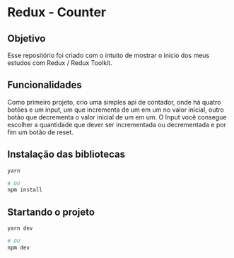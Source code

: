 # Redux - Counter
## Objetivo
Esse repositório foi criado com o intuito de mostrar o inicio dos meus estudos com Redux / Redux Toolkit.

## Funcionalidades
Como primeiro projeto, crio uma simples api de contador, onde há quatro botões e um input, um que incrementa de um em um no valor inicial, outro botão que decrementa o valor inicial de um em um.
O Input você consegue escolher a quantidade que dever ser incrementada ou decrementada e por fim um botão de reset.

## Instalação das bibliotecas
```sh
yarn

# OU
npm install
```
## Startando o projeto
```sh
yarn dev

# OU
npm dev
```